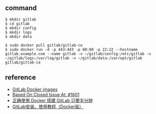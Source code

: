 ## command

```
$ mkdir gitlab
$ cd gitlab
$ mkdir config
$ mkdir logs
$ mkdir data

$ sudo docker pull gitlab/gitlab-ce
$ sudo docker run -d -p 443:443 -p 80:80 -p 22:22 --hostname gitlab.example.com --name gitlab -v ~/gitlab/config:/etc/gitlab -v ~/gitlab/logs:/var/log/gitlab -v ~/gitlab/data:/var/opt/gitlab gitlab/gitlab-ce
```

## reference

- [GitLab Docker images](https://docs.gitlab.com/omnibus/docker/)
- [Based On Closed Issue At: #1601](https://gitlab.com/gitlab-org/omnibus-gitlab/issues/2280)
- [正确使用 Docker 搭建 GitLab 只要半分钟](https://zhuanlan.zhihu.com/p/49499229)
- [GitLab安装、使用教程（Docker版）](https://zhuanlan.zhihu.com/p/33592623)